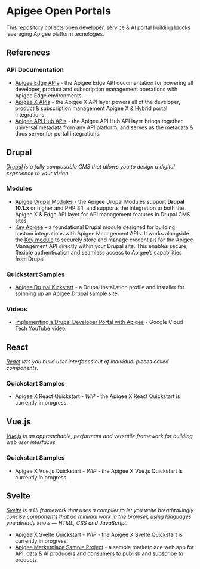 # Apigee Open Portals
This repository collects open developer, service & AI portal building blocks leveraging Apigee platform tecnologies.

## References
### API Documentation
- [Apigee Edge APIs](https://apidocs.apigee.com/) - the Apigee Edge API documentation for powering all developer, product and subscription management operations with Apigee Edge environments.
- [Apigee X APIs](https://cloud.google.com/apigee/docs/reference/apis/apigee/rest) - the Apigee X API layer powers all of the developer, product & subscription management Apigee X & Hybrid portal integrations.
- [Apigee API Hub APIs](https://cloud.google.com/apigee/docs/reference/apis/apihub/rest) - the Apigee API Hub API layer brings together universal metadata from any API platform, and serves as the metadata & docs server for portal integrations.
## Drupal
*[Drupal](https://drupal.org) is a fully composable CMS that allows you to design a digital experience to your vision.*
### Modules
- [Apigee Drupal Modules](https://github.com/apigee/apigee-edge-drupal) - the Apigee Drupal Modules support **Drupal 10.1.x** or higher and PHP 8.1, and supports the integration to both the Apigee X & Edge API layer for API management features in Drupal CMS sites.
- [Key Apigee](https://www.drupal.org/project/key_apigee) – a foundational Drupal module designed for building custom integrations with Apigee Management APIs. It works alongside the [Key module](https://www.drupal.org/project/key) to securely store and manage credentials for the Apigee Management API directly within your Drupal site. This enables secure, flexible authentication and seamless access to Apigee’s capabilities from Drupal.
### Quickstart Samples
- [Apigee Drupal Kickstart](https://www.drupal.org/docs/contributed-modules/apigee-developer-portal-kickstart/get-started-with-kickstart) - a Drupal installation profile and installer for spinning up an Apigee Drupal sample site.
### Videos
- [Implementing a Drupal Developer Portal with Apigee](https://youtu.be/FV167n7FSSA?si=ew3gQgBMO-V68whP) - Google Cloud Tech YouTube video.
## React
*[React](https://react.dev/) lets you build user interfaces out of individual pieces called components.*
### Quickstart Samples
- Apigee X React Quickstart - *WIP* - the Apigee X React Quickstart is currently in progress.
## Vue.js
*[Vue.js](https://vuejs.org) is an approachable, performant and versatile framework for building web user interfaces.*
### Quickstart Samples
- Apigee X Vue.js Quickstart - *WIP* - the Apigee X Vue.js Quickstart is currently in progress.
## Svelte
*[Svelte](https://svelte.dev) is a UI framework that uses a compiler to let you write breathtakingly concise components that do minimal work in the browser, using languages you already know — HTML, CSS and JavaScript.*
- Apigee X Svelte Quickstart - *WIP* - the Apigee X Svelte Quickstart is currently in progress.
- [Apigee Marketplace Sample Project](https://github.com/api-integration-samples/apigee-marketplace-sample) - a sample marketplace web app for API, data & AI producers and consumers to publish and subscribe to products.
